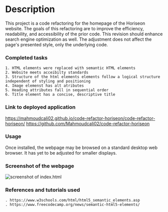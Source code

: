 # Description

This project is a code refactoring for the homepage of the Horiseon website. The goals of this refactoring are to improve the efficiency, readability, and accessibility of the prior code. This revision should enhance search engine optimization as well. The adjustment does not affect the page's presented style, only the underlying code.

### Completed tasks 

```
1. HTML elements were replaced with semantic HTML elements
2. Website meets acceibilty standards 
3. Structure of the html elements elements follow a logical structure independent of styling and positioning
4. Image elemenst has alt atributes 
5. Heading attributes fall in sequential order 
6. Title element has a concise, descriptive title 
```
### Link to deployed application 
https://mahmoudcali02.github.io/code-refactor-horiseon/code-refactor-horiseon/
https://github.com/Mahmoudcali02/code-refactor-horiseon 

### Usage 
Once installed, the webpage may be browsed on a standard desktop web browser. It has yet to be adjusted for smaller displays.

### Screenshot of the webpage

![screenshot of index.html](.\assets\images\screenshot.png)


### References and tutorials used
```
. https://www.w3schools.com/html/html5_semantic_elements.asp
. https://www.freecodecamp.org/news/semantic-html5-elements/
```
